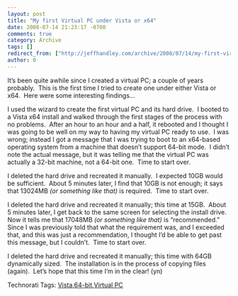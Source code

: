```yaml
---
layout: post
title: "My first Virtual PC under Vista or x64"
date: 2008-07-14 21:23:17 -0700
comments: true
category: Archive
tags: []
redirect_from: ["http://jeffhandley.com/archive/2008/07/14/my-first-virtual-pc-under-vista-or-x64"]
author: 0
---
```

<!-- more -->
<p>It’s been quite awhile since I created a virtual PC; a couple of years probably.  This is the first time I tried to create one under either Vista or x64.  Here were some interesting findings…</p>  <p>I used the wizard to create the first virtual PC and its hard drive.  I booted to a Vista x64 install and walked through the first stages of the process with no problems.  After an hour to an hour and a half, it rebooted and I thought I was going to be well on my way to having my virtual PC ready to use.  I was wrong; instead I got a message that I was trying to boot to an x64-based operating system from a machine that doesn’t support 64-bit mode.  I didn’t note the actual message, but it was telling me that the virtual PC was actually a 32-bit machine, not a 64-bit one.  Time to start over.</p>  <p>I deleted the hard drive and recreated it manually.  I expected 10GB would be sufficient.  About 5 minutes later, I find that 10GB is not enough; it says that 13024MB <em>(or something like that)</em> is required.  Time to start over.</p>  <p>I deleted the hard drive and recreated it manually; this time at 15GB.  About 5 minutes later, I get back to the same screen for selecting the install drive.  Now it tells me that 17048MB <em>(or something like that)</em> is “recommended.”  Since I was previously told that what the requirement was, and I exceeded that, and this was just a recommendation, I thought I’d be able to get past this message, but I couldn’t.  Time to start over.</p>  <p>I deleted the hard drive and recreated it manually; this time with 64GB dynamically sized.  The installation is in the process of copying files (again).  Let’s hope that this time I’m in the clear! (yn)</p>  <div class="wlWriterSmartContent" id="scid:0767317B-992E-4b12-91E0-4F059A8CECA8:12f6af83-8a61-4cfb-ad4e-35fa284b88a5" style="padding-right: 0px; display: inline; padding-left: 0px; float: none; padding-bottom: 0px; margin: 0px; padding-top: 0px">Technorati Tags: <a href="http://technorati.com/tags/Vista" rel="tag">Vista</a>,<a href="http://technorati.com/tags/64-bit" rel="tag">64-bit</a>,<a href="http://technorati.com/tags/Virtual+PC" rel="tag">Virtual PC</a></div>

